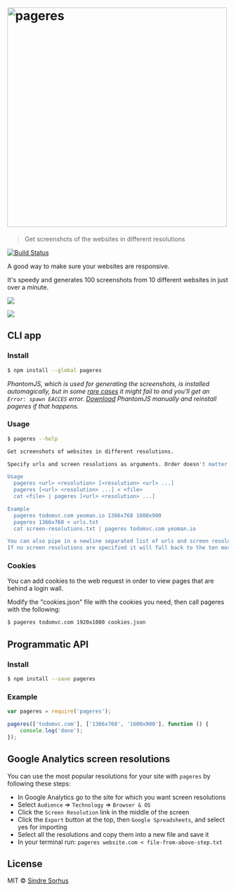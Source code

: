 # <img src="logo.png" width="500" alt="pageres">

> Get screenshots of the websites in different resolutions

[![Build Status](https://travis-ci.org/sindresorhus/pageres.png?branch=master)](https://travis-ci.org/sindresorhus/pageres)

A good way to make sure your websites are responsive.

It's speedy and generates 100 screenshots from 10 different websites in just over a minute.

![](screenshot.png)

![](screenshot-output.png)


## CLI app

### Install

```sh
$ npm install --global pageres
```

*PhantomJS, which is used for generating the screenshots, is installed automagically, but in some [rare cases](https://github.com/Obvious/phantomjs/issues/102) it might fail to and you'll get an `Error: spawn EACCES` error. [Download](http://phantomjs.org/download.html) PhantomJS manually and reinstall pageres if that happens.*


### Usage

```sh
$ pageres --help

Get screenshots of websites in different resolutions.

Specify urls and screen resolutions as arguments. Order doesn't matter.

Usage
  pageres <url> <resolution> [<resolution> <url> ...]
  pageres [<url> <resolution> ...] < <file>
  cat <file> | pageres [<url> <resolution> ...]

Example
  pageres todomvc.com yeoman.io 1366x768 1600x900
  pageres 1366x768 < urls.txt
  cat screen-resolutions.txt | pageres todomvc.com yeoman.io

You can also pipe in a newline separated list of urls and screen resolutions which will get merged with the arguments.
If no screen resolutions are specified it will fall back to the ten most popular ones according to w3counter.
```

### Cookies

You can add cookies to the web request in order to view pages that are behind a login wall. 

Modify the "cookies.json" file with the cookies you need, then call pageres with the following:

```sh
$ pageres todomvc.com 1920x1080 cookies.json
```


## Programmatic API

### Install

```sh
$ npm install --save pageres
```

### Example

```js
var pageres = require('pageres');

pageres(['todomvc.com'], ['1366x768', '1600x900'], function () {
	console.log('done');
});
```


## Google Analytics screen resolutions

You can use the most popular resolutions for your site with `pageres` by following these steps:

- In Google Analytics go to the site for which you want screen resolutions
- Select `Audience` => `Technology` => `Browser & OS`
- Click the `Screen Resolution` link in the middle of the screen
- Click the `Export` button at the top, then `Google Spreadsheets`, and select yes for importing
- Select all the resolutions and copy them into a new file and save it
- In your terminal run: `pageres website.com < file-from-above-step.txt`


## License

MIT © [Sindre Sorhus](http://sindresorhus.com)
